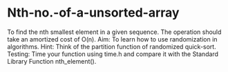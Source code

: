 # Nth-no.-of-a-unsorted-array

To find the nth smallest element in a given sequence. The operation should take
an amortized cost of O(n).
Aim: To learn how to use randomization in algorithms.
Hint: Think of the partition function of randomized quick-sort.
Testing: Time your function using time.h and compare it with the Standard Library Function
nth_element().
